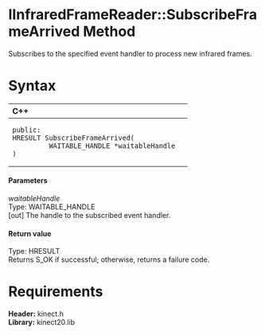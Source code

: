 IInfraredFrameReader::SubscribeFrameArrived Method  
==================================================  

Subscribes to the specified event handler to process new infrared frames. <span id="syntaxSection"></span>

Syntax  
======  

<table>
<colgroup>
<col width="100%" />
</colgroup>
<thead>
<tr class="header">
<th align="left">C++</th>
</tr>
</thead>
<tbody>
<tr class="odd">
<td align="left"><pre><code>public:  
HRESULT SubscribeFrameArrived(  
         WAITABLE_HANDLE *waitableHandle  
)</code></pre></td>
</tr>
</tbody>
</table>

<span id="ID4EG"></span>
#### Parameters  

*waitableHandle*    
Type: WAITABLE\_HANDLE  
[out] The handle to the subscribed event handler.  

<span id="ID4EP"></span>
#### Return value  

Type: HRESULT  
Returns S\_OK if successful; otherwise, returns a failure code.  

<span id="requirements"></span>

Requirements  
============  

**Header:** kinect.h  
**Library:** kinect20.lib  



<!--Please do not edit the data in the comment block below.-->
<!--
TOCTitle : SubscribeFrameArrived Method
RLTitle : IInfraredFrameReader::SubscribeFrameArrived Method
KeywordK : SubscribeFrameArrived method
KeywordK : IInfraredFrameReader::SubscribeFrameArrived method
KeywordF : IInfraredFrameReader::SubscribeFrameArrived
KeywordF : SubscribeFrameArrived
KeywordF : Microsoft.Kinect.kinect.IInfraredFrameReader.SubscribeFrameArrived(WAITABLE_HANDLE@)
KeywordA : M:Microsoft.Kinect.kinect.IInfraredFrameReader.SubscribeFrameArrived(WAITABLE_HANDLE@)
AssetID : M:Microsoft.Kinect.kinect.IInfraredFrameReader.SubscribeFrameArrived(WAITABLE_HANDLE@)
Locale : en-us
CommunityContent : 1
APIType : Managed
APILocation : 
APIName : Microsoft.Kinect.kinect.IInfraredFrameReader::SubscribeFrameArrived
TargetOS : Windows
TopicType : kbSyntax
DevLang : C++
DocSet : K4Wv2
ProjType : K4Wv2Proj
Technology : Kinect for Windows
Product : Kinect for Windows SDK v2
productversion : 20
-->
